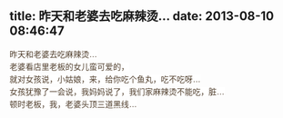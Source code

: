 title: 昨天和老婆去吃麻辣烫…
date: 2013-08-10 08:46:47
---

<span style="color:#503E2C;font-family:Oxygen, Arial, 'Hiragino Sans GB', 'Microsoft YaHei', STHeiti, 'WenQuanYi Micro Hei', SimSun, sans-serif;font-size:14px;line-height:22px;background-color:#FFFFFF;">昨天和老婆去吃麻辣烫…</span><br />
<span style="color:#503E2C;font-family:Oxygen, Arial, 'Hiragino Sans GB', 'Microsoft YaHei', STHeiti, 'WenQuanYi Micro Hei', SimSun, sans-serif;font-size:14px;line-height:22px;background-color:#FFFFFF;">老婆看店里老板的女儿蛮可爱的，</span><br />
<span style="color:#503E2C;font-family:Oxygen, Arial, 'Hiragino Sans GB', 'Microsoft YaHei', STHeiti, 'WenQuanYi Micro Hei', SimSun, sans-serif;font-size:14px;line-height:22px;background-color:#FFFFFF;">就对女孩说，小姑娘，来，给你吃个鱼丸，吃不吃呀…</span><br />
<span style="color:#503E2C;font-family:Oxygen, Arial, 'Hiragino Sans GB', 'Microsoft YaHei', STHeiti, 'WenQuanYi Micro Hei', SimSun, sans-serif;font-size:14px;line-height:22px;background-color:#FFFFFF;">女孩犹豫了一会说，我妈妈说了，我们家麻辣烫不能吃，脏…</span><br />
<span style="color:#503E2C;font-family:Oxygen, Arial, 'Hiragino Sans GB', 'Microsoft YaHei', STHeiti, 'WenQuanYi Micro Hei', SimSun, sans-serif;font-size:14px;line-height:22px;background-color:#FFFFFF;">顿时老板，我，老婆头顶三道黑线…</span>